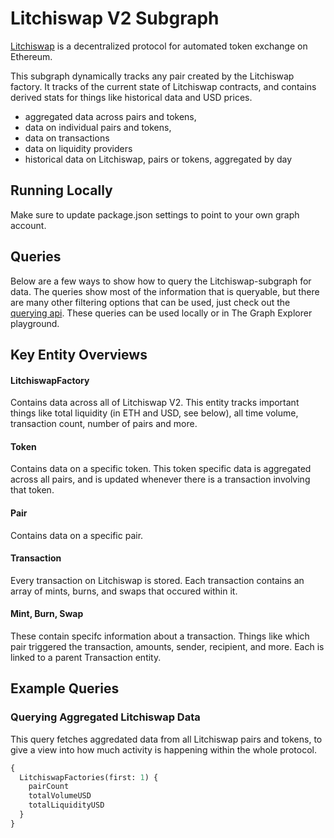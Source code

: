 # Litchiswap V2 Subgraph

[Litchiswap](https://Litchiswap.org/) is a decentralized protocol for automated token exchange on Ethereum.

This subgraph dynamically tracks any pair created by the Litchiswap factory. It tracks of the current state of Litchiswap contracts, and contains derived stats for things like historical data and USD prices.

- aggregated data across pairs and tokens,
- data on individual pairs and tokens,
- data on transactions
- data on liquidity providers
- historical data on Litchiswap, pairs or tokens, aggregated by day

## Running Locally

Make sure to update package.json settings to point to your own graph account.

## Queries

Below are a few ways to show how to query the Litchiswap-subgraph for data. The queries show most of the information that is queryable, but there are many other filtering options that can be used, just check out the [querying api](https://thegraph.com/docs/graphql-api). These queries can be used locally or in The Graph Explorer playground.

## Key Entity Overviews

#### LitchiswapFactory

Contains data across all of Litchiswap V2. This entity tracks important things like total liquidity (in ETH and USD, see below), all time volume, transaction count, number of pairs and more.

#### Token

Contains data on a specific token. This token specific data is aggregated across all pairs, and is updated whenever there is a transaction involving that token.

#### Pair

Contains data on a specific pair.

#### Transaction

Every transaction on Litchiswap is stored. Each transaction contains an array of mints, burns, and swaps that occured within it.

#### Mint, Burn, Swap

These contain specifc information about a transaction. Things like which pair triggered the transaction, amounts, sender, recipient, and more. Each is linked to a parent Transaction entity.

## Example Queries

### Querying Aggregated Litchiswap Data

This query fetches aggredated data from all Litchiswap pairs and tokens, to give a view into how much activity is happening within the whole protocol.

```graphql
{
  LitchiswapFactories(first: 1) {
    pairCount
    totalVolumeUSD
    totalLiquidityUSD
  }
}
```
